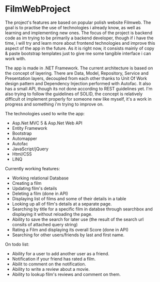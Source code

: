 # FilmWebProject
The project's features are based on popular polish website Filmweb. The goal is to practise the use of technologies i already know, as well as learning and implementing new ones. The focus of the project is backend code as im trying to be primarily a backend developer, though if i have the time, i will try and learn more about frontend technologies and improve this aspect of the app in the future. As it is right now, it consists mainly of copy & paste bootstrap templates just to give me some tangible interface i can work with.

The app is made in .NET Framework. The current architecture is based on the concept of layering. There are Data, Model, Repository, Service and Presentation layers, decoupled from each other thanks to Unit Of Work design pattern and Dependency Injection performed with Autofac. It also has a small API, though its not done according to REST guidelines yet. I'm also trying to follow the guidelines of SOLID, the concept is relatively difficult ot implement properly for someone new like myself, it's a work in progress and something i'm trying to improve on.

The technologies used to write the app:

- Asp.Net MVC 5 & Asp.Net Web API
- Entity Framework
- Bootstrap
- Automapper
- Autofac
- JavaScript/jQuery
- Html/CSS
- LINQ

Currently working features:

- Working relational Database
- Creating a film
- Updating film's details
- Deleting a film (done in API)
- Displaying list of films and some of their details in a table
- Looking up all of film's details at a separate page.
- Searching by title for a specific film in databse through searchbox and displaying it without reloading the page.
- Ability to save the search for later use (the result of the search url consits of attached query string)
- Rating a Film and displaying its overall Score (done in API)
- Searching for other users/friends by last and first name.

On todo list:

- Ability for a user to add another user as a friend.
- Notification if your friend has rated a film.
- Abilit to comment on the notification.
- Ability to write a review about a movie.
- Ability to lookup film's reviews and comment on them.
